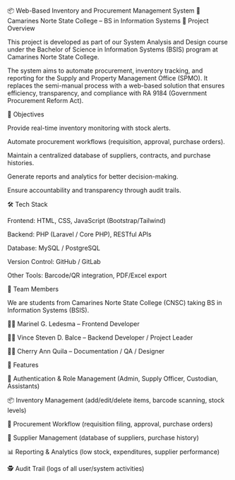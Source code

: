 📦 Web-Based Inventory and Procurement Management System
🏫 Camarines Norte State College – BS in Information Systems
📖 Project Overview

This project is developed as part of our System Analysis and Design course under the Bachelor of Science in Information Systems (BSIS) program at Camarines Norte State College.

The system aims to automate procurement, inventory tracking, and reporting for the Supply and Property Management Office (SPMO). It replaces the semi-manual process with a web-based solution that ensures efficiency, transparency, and compliance with RA 9184 (Government Procurement Reform Act).

🎯 Objectives

Provide real-time inventory monitoring with stock alerts.

Automate procurement workflows (requisition, approval, purchase orders).

Maintain a centralized database of suppliers, contracts, and purchase histories.

Generate reports and analytics for better decision-making.

Ensure accountability and transparency through audit trails.


🛠 Tech Stack

Frontend: HTML, CSS, JavaScript (Bootstrap/Tailwind)

Backend: PHP (Laravel / Core PHP), RESTful APIs

Database: MySQL / PostgreSQL

Version Control: GitHub / GitLab

Other Tools: Barcode/QR integration, PDF/Excel export


👥 Team Members

We are students from Camarines Norte State College (CNSC) taking BS in Information Systems (BSIS).

👨‍💻 Marinel G. Ledesma – Frontend Developer

👩‍💻 Vince Steven D. Balce – Backend Developer / Project Leader

👨‍💻 Cherry Ann Quila – Documentation / QA / Designer



📂 Features

🔑 Authentication & Role Management (Admin, Supply Officer, Custodian, Assistants)

📦 Inventory Management (add/edit/delete items, barcode scanning, stock levels)

📝 Procurement Workflow (requisition filing, approval, purchase orders)

🏢 Supplier Management (database of suppliers, purchase history)

📊 Reporting & Analytics (low stock, expenditures, supplier performance)

🕵️ Audit Trail (logs of all user/system activities)